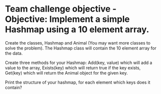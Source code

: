 # Team challenge objective - Objective: Implement a simple Hashmap using a 10 element array.

Create the classes, Hashmap and Animal (You may want more classes to solve the problem). The Hashmap class will contain the 10 element array for the data.

Create three methods for your Hashmap: Add(key, value) which will add a value to the array, Exists(key) which will return true if the key exists, Get(key) which will return the Animal object for the given key.

Print the structure of your hashmap, for each element which keys does it contain?
